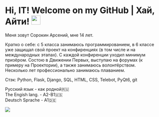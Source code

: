 <h1>
  Hi, IT! Welcome on my GitHub | Хай, Айти!
  <img src="https://media.giphy.com/media/hvRJCLFzcasrR4ia7z/giphy.gif" width="30px"/>
</h1>
Меня зовут Сорокин Арсений, мне 14 лет. 

Кратко о себе: с 5 класса занимаюсь программированием, в 6 классе уже защищал свой проект на конфиренциях (в том числе и на международных этапах). С каждой конфиренции уходил минимум призёром. Состою в Движении Первых, выступаю на форумах (к примеру на Проектории), а также занимаюсь волонтёрством. Несколько лет профессионально занимаюсь плаванием.

Стэк: 
Python, Flask, Django, SQL, HTML, CSS, Telebot, PyQt6, git

Русский язык - как родной🇷🇺<br>
The Engish lang. - A2-B1🇺🇸<br>
Deutsch Sprache - A1🇩🇪<br>

<!--
**SorokinAI/SorokinAI** is a ✨ _special_ ✨ repository because its `README.md` (this file) appears on your GitHub profile.

Here are some ideas to get you started:

- 🔭 I’m currently working on ...
- 🌱 I’m currently learning ...
- 👯 I’m looking to collaborate on ...
- 🤔 I’m looking for help with ...
- 💬 Ask me about ...
- 📫 How to reach me: ...
- 😄 Pronouns: ...
- ⚡ Fun fact: ...
-->
<img src="https://cs1.htmlacademy.ru/blog/job/learning-path/a80e80ce969d079be0cadd58b2066f68.gif">

